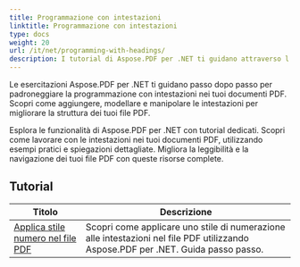```yaml
---
title: Programmazione con intestazioni
linktitle: Programmazione con intestazioni
type: docs
weight: 20
url: /it/net/programming-with-headings/
description: I tutorial di Aspose.PDF per .NET ti guidano attraverso l'utilizzo di intestazioni per migliorare la struttura dei tuoi documenti PDF.
---
```

Le esercitazioni Aspose.PDF per .NET ti guidano passo dopo passo per padroneggiare la programmazione con intestazioni nei tuoi documenti PDF. Scopri come aggiungere, modellare e manipolare le intestazioni per migliorare la struttura dei tuoi file PDF.

Esplora le funzionalità di Aspose.PDF per .NET con tutorial dedicati. Scopri come lavorare con le intestazioni nei tuoi documenti PDF, utilizzando esempi pratici e spiegazioni dettagliate. Migliora la leggibilità e la navigazione dei tuoi file PDF con queste risorse complete.

## Tutorial
| Titolo | Descrizione |
| --- | --- | 
| [Applica stile numero nel file PDF](./apply-number-style/) | Scopri come applicare uno stile di numerazione alle intestazioni nel file PDF utilizzando Aspose.PDF per .NET. Guida passo passo. |   